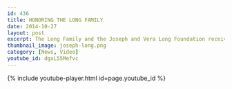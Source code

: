```yaml
---
id: 436
title: HONORING THE LONG FAMILY
date: 2014-10-27
layout: post
excerpt: The Long Family and the Joseph and Vera Long Foundation receive the 2014 Fiat Lux Award for their volunteer leadership and generosity to UC Santa Cruz.
thumbnail_image: joseph-long.png
category: [News, Video]
youtube_id: dgxL55Mefvc
---
```

{% include youtube-player.html id=page.youtube_id %}
